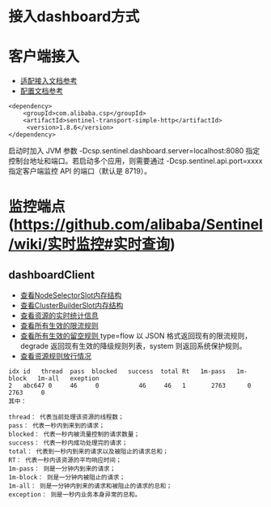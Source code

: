 # 接入dashboard方式

# 客户端接入

* [适配接入文档参考](https://sentinelguard.io/zh-cn/docs/open-source-framework-integrations.html)
* [配置文档参考](https://sentinelguard.io/zh-cn/docs/startup-configuration.html)

```
<dependency>
    <groupId>com.alibaba.csp</groupId>
    <artifactId>sentinel-transport-simple-http</artifactId>
     <version>1.8.6</version>
</dependency>

```

启动时加入 JVM 参数 -Dcsp.sentinel.dashboard.server=localhost:8080 指定控制台地址和端口。若启动多个应用，则需要通过
-Dcsp.sentinel.api.port=xxxx 指定客户端监控 API 的端口（默认是 8719）。

# 监控端点(https://github.com/alibaba/Sentinel/wiki/实时监控#实时查询)

## dashboardClient

* [查看NodeSelectorSlot内存结构](http://localhost:8719/tree?type=root)
* [查看ClusterBuilderSlot内存结构](http://localhost:8719/origin?id=caller)
* [查看资源的实时统计信息](http://localhost:8719/cnode?id=resourceName)
* [查看所有生效的限流规则](localhost:8719/getRules?type=flow)
* [查看所有生效的留空规则 ](localhost:8719/getRules?type=flow)type=flow 以 JSON 格式返回现有的限流规则，degrade
  返回现有生效的降级规则列表，system 则返回系统保护规则。
* [查看资源规则放行情况](http://localhost:8719/cnode?id=com.example.sentinelapp1demo.service.UserServiceImpl.findByUser)

```
idx id   thread  pass  blocked   success  total Rt   1m-pass   1m-block   1m-all   exeption
2   abc647 0     46     0           46     46   1       2763      0         2763     0
其中：

thread： 代表当前处理该资源的线程数；
pass： 代表一秒内到来到的请求；
blocked： 代表一秒内被流量控制的请求数量；
success： 代表一秒内成功处理完的请求；
total： 代表到一秒内到来的请求以及被阻止的请求总和；
RT： 代表一秒内该资源的平均响应时间；
1m-pass： 则是一分钟内到来的请求；
1m-block： 则是一分钟内被阻止的请求；
1m-all： 则是一分钟内到来的请求和被阻止的请求的总和；
exception： 则是一秒内业务本身异常的总和。
```